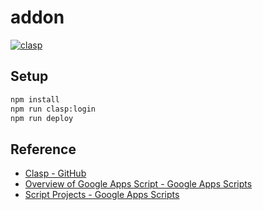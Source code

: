 # addon

[![clasp](https://img.shields.io/badge/built%20with-clasp-4285f4.svg)](https://github.com/google/clasp)

## Setup

```bash
npm install
npm run clasp:login
npm run deploy
```

## Reference

- [Clasp - GitHub](https://github.com/google/clasp)
- [Overview of Google Apps Script - Google Apps Scripts](https://developers.google.com/apps-script/overview)
- [Script Projects - Google Apps Scripts](https://developers.google.com/apps-script/guides/projects)
